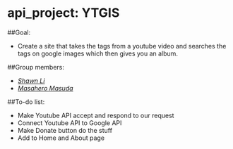 # api_project: YTGIS

##Goal:
  * Create a site that takes the tags from a youtube video and searches the tags on google images which then gives you an album.

##Group members:
  - *[Shawn Li]("github.com/TyranitarShawn")*
  - *[Masahero Masuda]("github.com/Masa13")*

##To-do list:
  - Make Youtube API accept and respond to our request
  - Connect Youtube API to Google API
  - Make Donate button do the stuff
  - Add to Home and About page
